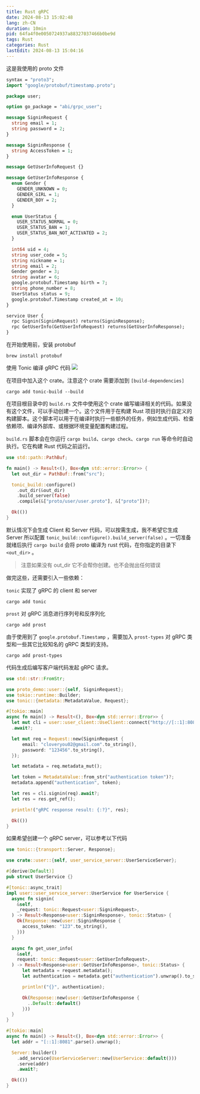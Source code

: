 ```yaml
---
title: Rust gRPC
date: 2024-08-13 15:02:48
lang: zh-CN
duration: 10min
pid: 64fa4f0e0050724937a88327037466b0be9d
tags: Rust
categories: Rust
lastEdit: 2024-08-13 15:04:16
---
```

这是我使用的 proto 文件

```proto
syntax = "proto3";
import "google/protobuf/timestamp.proto";

package user;

option go_package = "abi/grpc_user";

message SigninRequest {
  string email = 1;
  string password = 2;
}

message SigninResponse {
  string AccessToken = 1;
}

message GetUserInfoRequest {}

message GetUserInfoResponse {
  enum Gender {
    GENDER_UNKNOWN = 0;
    GENDER_GIRL = 1;
    GENDER_BOY = 2;
  }

  enum UserStatus {
    USER_STATUS_NORMAL = 0;
    USER_STATUS_BAN = 1;
    USER_STATUS_BAN_NOT_ACTIVATED = 2;
  }

  int64 uid = 4;
  string user_code = 5;
  string nickname = 1;
  string email = 2;
  Gender gender = 3;
  string avatar = 6;
  google.protobuf.Timestamp birth = 7;
  string phone_number = 8;
  UserStatus status = 9;
  google.protobuf.Timestamp created_at = 10;
}

service User {
  rpc Signin(SigninRequest) returns(SigninResponse);
  rpc GetUserInfo(GetUserInfoRequest) returns(GetUserInfoResponse);
}
```

在开始使用前，安装 protobuf

```shell
brew install protobuf
```

使用 Tonic 编译 gRPC 代码 <img src="https://img.shields.io/crates/v/tonic"/>

在项目中加入这个 crate。注意这个 crate 需要添加到 `[build-dependencies]`

```shell
cargo add tonic-build --build
```

在项目根目录中的 `build.rs` 文件中使用这个 crate 编写编译相关的代码。如果没有这个文件，可以手动创建一个。这个文件用于在构建 Rust 项目时执行自定义的构建脚本。这个脚本可以用于在编译时执行一些额外的任务，例如生成代码、检查依赖项、编译外部库、或根据环境变量配置构建过程。

`build.rs` 脚本会在你运行 `cargo build`、`cargo check`、`cargo run` 等命令时自动执行。它在构建 Rust 代码之前运行。

```rust
use std::path::PathBuf;

fn main() -> Result<(), Box<dyn std::error::Error>> {
  let out_dir = PathBuf::from("src");

  tonic_build::configure()
    .out_dir(&out_dir)
    .build_server(false)
    .compile(&["proto/user/user.proto"], &["proto"])?;

  Ok(())
}
```

默认情况下会生成 Client 和 Server 代码，可以按需生成，我不希望它生成 Server 所以配置 `tonic_build::configure().build_server(false)` 。一切准备就绪后执行 `cargo build` 会将 proto 编译为 rust 代码，在你指定的目录下 `<out_dir>` 。

> 注意如果没有 out_dir 它不会帮你创建。也不会抛出任何错误

做完这些，还需要引入一些依赖：

`tonic` 实现了 gRPC 的 client 和 server

```shell
cargo add tonic
```

`prost` 对 gRPC 消息进行序列号和反序列化

```shell
cargo add prost
```

由于使用到了 `google.protobuf.Timestamp` ，需要加入 `prost-types` 对 gRPC 类型和一些其它比较知名的 gRPC 类型的支持。

```shell
cargo add prost-types
```

代码生成后编写客户端代码发起 gRPC 请求。

```rust
use std::str::FromStr;

use proto_demo::user::{self, SigninRequest};
use tokio::runtime::Builder;
use tonic::{metadata::MetadataValue, Request};

#[tokio::main]
async fn main() -> Result<(), Box<dyn std::error::Error>> {
  let mut cli = user::user_client::UseClient::connect("http://[::1]:8081")
  .await?;

  let mut req = Request::new(SigninRequest {
      email: "cloveryou02@gmail.com".to_string(),
      password: "123456".to_string(),
  });

  let metadata = req.metadata_mut();

  let token = MetadataValue::from_str("authentication token")?;
  metadata.append("authentication", token);

  let res = cli.signin(req).await?;
  let res = res.get_ref();

  println!("gRPC response result: {:?}", res);

  Ok(())
}
```

如果希望创建一个 gRPC server，可以参考以下代码

```rust
use tonic::{transport::Server, Response};

use crate::user::{self, user_service_server::UserServiceServer};

#[derive(Default)]
pub struct UserService {}

#[tonic::async_trait]
impl user::user_service_server::UserService for UserService {
  async fn signin(
    &self,
    _request: tonic::Request<user::SigninRequest>,
  ) -> Result<Response<user::SigninResponse>, tonic::Status> {
    Ok(Response::new(user::SigninResponse {
      access_token: "123".to_string(),
    }))
  }

  async fn get_user_info(
    &self,
    request: tonic::Request<user::GetUserInfoRequest>,
  ) -> Result<Response<user::GetUserInfoResponse>, tonic::Status> {
      let metadata = request.metadata();
      let authentication = metadata.get("authentication").unwrap().to_str().unwrap();

      println!("{}", authentication);

      Ok(Response::new(user::GetUserInfoResponse {
        ..Default::default()
      }))
  }
}

#[tokio::main]
async fn main() -> Result<(), Box<dyn std::error::Error>> {
  let addr = "[::1]:8081".parse().unwrap();

  Server::builder()
    .add_service(UserServiceServer::new(UserService::default()))
    .serve(addr)
    .await?;

  Ok(())
}
```
